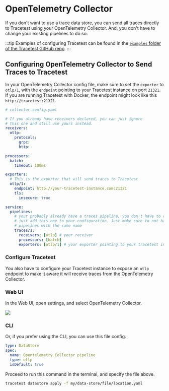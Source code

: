 # OpenTelemetry Collector

If you don't want to use a trace data store, you can send all traces directly to Tracetest using your OpenTelemetry Collector. And, you don't have to change your existing pipelines to do so.

:::tip
Examples of configuring Tracetest can be found in the [`examples` folder of the Tracetest GitHub repo](https://github.com/kubeshop/tracetest/tree/main/examples). 
:::

## Configuring OpenTelemetry Collector to Send Traces to Tracetest

In your OpenTelemetry Collector config file, make sure to set the `exporter` to `otlp/1`, with the `endpoint` pointing to your Tracetest instance on port `21321`. If you are running Tracetest with Docker, the endpoint might look like this `http://tracetest:21321`.

```yaml
# collector.config.yaml

# If you already have receivers declared, you can just ignore
# this one and still use yours instead.
receivers:
  otlp:
    protocols:
      grpc:
      http:

processors:
  batch:
    timeout: 100ms

exporters:
  # This is the exporter that will send traces to Tracetest
  otlp/1:
    endpoint: http://your-tracetest-instance.com:21321
    tls:
      insecure: true

service:
  pipelines:
    # your probably already have a traces pipeline, you don't have to change it.
    # just add this one to your configuration. Just make sure to not have two
    # pipelines with the same name
    traces/1:
      receivers: [otlp] # your receiver
      processors: [batch]
      exporters: [otlp/1] # your exporter pointing to your tracetest instance
```

### Configure Tracetest

You also have to configure your Tracetest instance to expose an `otlp` endpoint to make it aware it will receive traces from the OpenTelemetry Collector.

### Web UI

In the Web UI, open settings, and select OpenTelemetry Collector.

![](https://res.cloudinary.com/djwdcmwdz/image/upload/v1674644190/Blogposts/Docs/screely-1674644186486_pahrds.png)


### CLI

Or, if you prefer using the CLI, you can use this file config.

```yaml
type: DataStore
spec:
  name: Opentelemetry Collector pipeline
  type: otlp
  isDefault: true
```

Proceed to run this command in the terminal, and specify the file above.

```bash
tracetest datastore apply -f my/data-store/file/location.yaml
```
